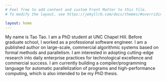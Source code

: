 ```yaml
---
# Feel free to add content and custom Front Matter to this file.
# To modify the layout, see https://jekyllrb.com/docs/themes/#overriding-theme-defaults

layout: home
---
```


My name is Tao Tao. I am a PhD student at UNC Chapel Hill. Before graduate school, I worked as a professional software engineer. I am a published author on large-scale, commercial algorithmic systems based on formal methods and parallelism. I am interested in adopting cutting-edge research into daily enterprise practices for technological excellence and commercial success. I am currently building a compiler/programming language for automatic parallelization of programs and high-performance computing, which is also intended to be my PhD thesis.
